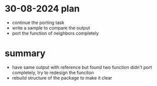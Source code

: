# 30-08-2024 plan
- continue the porting task
- write a sample to compare the output
- port the function of neighbors completely

# summary
- have same output with reference but found two function didn't port completely, try to redesign the funciton
- rebuild structure of the package to make it clear